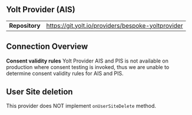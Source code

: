 ## Yolt Provider (AIS)

|                |                                                     |
|----------------|-----------------------------------------------------|
| **Repository** | https://git.yolt.io/providers/bespoke-yoltprovider  |

## Connection Overview

**Consent validity rules**
Yolt Provider AIS and PIS is not available on production where consent testing is invoked, thus we are unable to determine consent validity rules for AIS and PIS.

## User Site deletion
This provider does NOT implement `onUserSiteDelete` method. 
